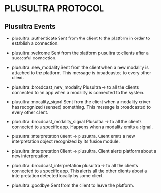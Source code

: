 # PLUSULTRA PROTOCOL

## Plusultra Events

- plusultra::authenticate
Sent from the client to the platform in order to establish a connection.

- plusultra::welcome
Sent from the platform plusultra to clients after a succesful connection.

- plusultra::new_modality
Sent from the client when a new modality is attached to the platform. This 
message is broadcasted to every other client.

- plusultra::broadcast_new_modality
Plusultra -> to all the clients connected to an app when a modality is connected to the system.

- plusultra::modality_signal
Sent from the client when a modality driver has recognized (sensed) something. This message is broadcasted to every other client.

- plusultra::broadcast_modality_signal
Plusultra -> to all the clients connected to a specific app. Happens when a modality emits a signal.

- plusultra::interpretation
Client -> plusultra. Client emits a new interpretation object recognized by its fusion module.

- plusultra::interpretation
Client -> plusultra. Client alerts platform about a new interpretation.

- plusultra::broadcast_interpretation
plusultra -> to all the clients connected to a specific app. This alerts all the other clients about a interpretation detected locally by some client.

- plusultra::goodbye
Sent from the client to leave the platform.

